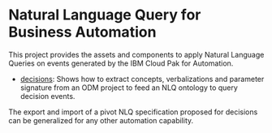 # Natural Language Query for Business Automation

This project provides the assets and components to apply Natural Language Queries on events generated by the IBM Cloud Pak for Automation.

- [decisions](decisions/README.md): Shows how to extract concepts, verbalizations and parameter signature from an ODM project to feed an NLQ ontology to query decision events.

The export and import of a pivot NLQ specification proposed for decisions can be generalized for any other automation capability.
 
